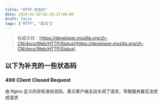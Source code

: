 ```yaml
---
title: "HTTP 状态码"
date: 2024-03-01T16:38:17+08:00
draft: false
tags: ["HTTP", "面试"]
---
```

> 权威文档：[https://developer.mozilla.org/zh-CN/docs/Web/HTTP/Status](https://developer.mozilla.org/zh-CN/docs/Web/HTTP/Status)

## 以下为补充的一些状态码
### 499 Client Closed Request
由 Nginx 定义的非标准状态码，表示客户端主动关闭了请求，导致服务器无法完成请求
